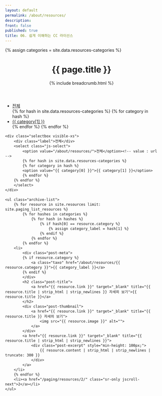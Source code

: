 ```yaml
---
layout: default
permalink: /about/resources/
description: 
front: false
published: true
title: 06. 쉽게 이해하는 CC 라이선스
---
```


{% assign categories = site.data.resources-categories %}

<header class="page-header">
    <h1 class="page-title">{{ page.title }}</h1>
    {% include breadcrumb.html %}
</header><!-- .page-header -->

<div class="page-content">
    <ul class="tabs hidden-xs">
        <li class="on"><a href="/about/resources/">전체</a></li>
        {% for hash in site.data.resources-categories %}
            {% for category in hash %}
                <li><a href="/about/resources/{{ category[0] }}/">{{ category[1] }}</a></li>
            {% endfor %}
        {% endfor %}
    </ul>

    <div class="selectbox visible-xs">
        <div class="label">전체</div>
        <select class="js-select">
            <option value="/about/resources/">전체</option><!-- value : url -->
            {% for hash in site.data.resources-categories %}
            {% for category in hash %}
            <option value="{{ category[0] }}">{{ category[1] }}</option>
            {% endfor %}
        {% endfor %}
        </select>
    </div>

    <ul class="archive-list">
        {% for resource in site.resources limit: site.paging_list_resources %}
            {% for hashes in categories %}
                {% for hash in hashes %}
                    {% if hash[0] == resource.category %}
                        {% assign category_label = hash[1] %}
                    {% endif %}
                {% endfor %}
            {% endfor %}
        <li>
            <div class="post-meta">
            {% if resource.category %}
                <a class="taxo" href="/about/resources/{{ resource.category }}">{{ category_label }}</a>
            {% endif %}
            </div>
            <h2 class="post-title">
                <a href="{{ resource.link }}" target="_blank" title="{{ resource.title | strip_html | strip_newlines }} 자세히 보기">{{ resource.title }}</a>
            </h2>
            <div class="post-thumbnail">
                <a href="{{ resource.link }}" target="_blank" title="{{ resource.title }} 자세히 보기">
                    <img src="{{ resource.image }}" alt="">
                </a>
            </div>
            <a href="{{ resource.link }}" target="_blank" title="{{ resource.title | strip_html | strip_newlines }}">
                <div class="post-excerpt" style="min-height: 100px;">
                    {{ resource.content | strip_html | strip_newlines | truncate: 300 }}
                </div>
            </a>
        </li>
        {% endfor %}
        <li><a href="/paging/resources/2/" class="sr-only jscroll-next">2</a></li>
    </ul>

</div>

<script src="//cdn.jsdelivr.net/jquery.jscroll/2.2.4/jquery.jscroll.min.js"></script>
<script>
    function neueFade() {
        $(this).hide().fadeIn(2000);
    };
    $('.page-content').jscroll({
        loadingHtml: '<div class="text-center"><p><img src="/images/loader.gif" alt="" style="width: 40px;"></p></div>',
        padding: 0,
        nextSelector: 'a.jscroll-next:last',
        contentSelector: 'ul.archive-list',
        debug: true,
        autoTrigger: true,
        callback: neueFade
    });
</script>
